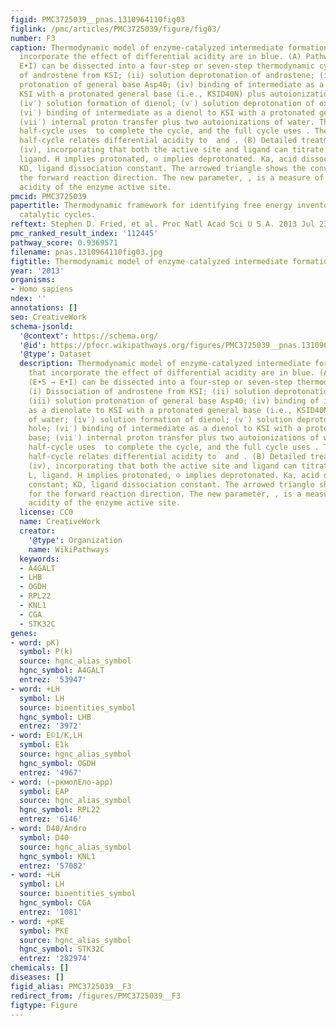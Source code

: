 ```yaml
---
figid: PMC3725039__pnas.1310964110fig03
figlink: /pmc/articles/PMC3725039/figure/fig03/
number: F3
caption: Thermodynamic model of enzyme-catalyzed intermediate formation. Steps that
  incorporate the effect of differential acidity are in blue. (A) Pathway X (E•S →
  E•I) can be dissected into a four-step or seven-step thermodynamic cycle. (i) Dissociation
  of androstene from KSI; (ii) solution deprotonation of androstene; (iii) solution
  protonation of general base Asp40; (iv) binding of intermediate as a dienolate to
  KSI with a protonated general base (i.e., KSID40N) plus autoionization of water;
  (iv′) solution formation of dienol; (v′) solution deprotonation of oxyanion hole;
  (vi′) binding of intermediate as a dienol to KSI with a protonated general base;
  (vii′) internal proton transfer plus two autoionizations of water. The left-hand
  half-cycle uses  to complete the cycle, and the full cycle uses . The right-hand
  half-cycle relates differential acidity to  and . (B) Detailed treatment of step
  (iv), incorporating that both the active site and ligand can titrate protons. L,
  ligand. H implies protonated, ⊝ implies deprotonated. Ka, acid dissociation constant;
  KD, ligand dissociation constant. The arrowed triangle shows the convention for
  the forward reaction direction. The new parameter, , is a measure of the internal
  acidity of the enzyme active site.
pmcid: PMC3725039
papertitle: Thermodynamic framework for identifying free energy inventories of enzyme
  catalytic cycles.
reftext: Stephen D. Fried, et al. Proc Natl Acad Sci U S A. 2013 Jul 23;110(30):12271-12276.
pmc_ranked_result_index: '112445'
pathway_score: 0.9369571
filename: pnas.1310964110fig03.jpg
figtitle: Thermodynamic model of enzyme-catalyzed intermediate formation
year: '2013'
organisms:
- Homo sapiens
ndex: ''
annotations: []
seo: CreativeWork
schema-jsonld:
  '@context': https://schema.org/
  '@id': https://pfocr.wikipathways.org/figures/PMC3725039__pnas.1310964110fig03.html
  '@type': Dataset
  description: Thermodynamic model of enzyme-catalyzed intermediate formation. Steps
    that incorporate the effect of differential acidity are in blue. (A) Pathway X
    (E•S → E•I) can be dissected into a four-step or seven-step thermodynamic cycle.
    (i) Dissociation of androstene from KSI; (ii) solution deprotonation of androstene;
    (iii) solution protonation of general base Asp40; (iv) binding of intermediate
    as a dienolate to KSI with a protonated general base (i.e., KSID40N) plus autoionization
    of water; (iv′) solution formation of dienol; (v′) solution deprotonation of oxyanion
    hole; (vi′) binding of intermediate as a dienol to KSI with a protonated general
    base; (vii′) internal proton transfer plus two autoionizations of water. The left-hand
    half-cycle uses  to complete the cycle, and the full cycle uses . The right-hand
    half-cycle relates differential acidity to  and . (B) Detailed treatment of step
    (iv), incorporating that both the active site and ligand can titrate protons.
    L, ligand. H implies protonated, ⊝ implies deprotonated. Ka, acid dissociation
    constant; KD, ligand dissociation constant. The arrowed triangle shows the convention
    for the forward reaction direction. The new parameter, , is a measure of the internal
    acidity of the enzyme active site.
  license: CC0
  name: CreativeWork
  creator:
    '@type': Organization
    name: WikiPathways
  keywords:
  - A4GALT
  - LHB
  - OGDH
  - RPL22
  - KNL1
  - CGA
  - STK32C
genes:
- word: pK)
  symbol: P(k)
  source: hgnc_alias_symbol
  hgnc_symbol: A4GALT
  entrez: '53947'
- word: +LH
  symbol: LH
  source: bioentities_symbol
  hgnc_symbol: LHB
  entrez: '3972'
- word: E©1/K,LH
  symbol: E1k
  source: hgnc_alias_symbol
  hgnc_symbol: OGDH
  entrez: '4967'
- word: (~ркмолEло-aрp)
  symbol: EAP
  source: hgnc_alias_symbol
  hgnc_symbol: RPL22
  entrez: '6146'
- word: D40/Andro
  symbol: D40
  source: hgnc_alias_symbol
  hgnc_symbol: KNL1
  entrez: '57082'
- word: +LH
  symbol: LH
  source: bioentities_symbol
  hgnc_symbol: CGA
  entrez: '1081'
- word: +pKE
  symbol: PKE
  source: hgnc_alias_symbol
  hgnc_symbol: STK32C
  entrez: '282974'
chemicals: []
diseases: []
figid_alias: PMC3725039__F3
redirect_from: /figures/PMC3725039__F3
figtype: Figure
---
```

